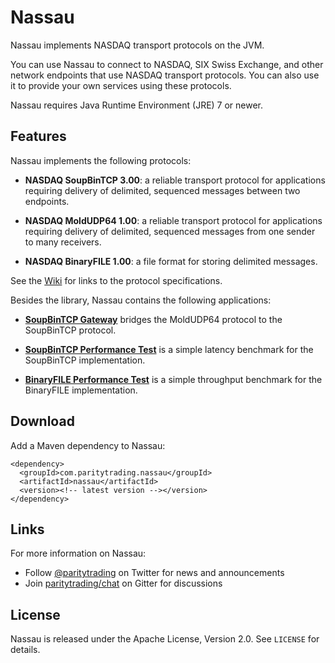 Nassau
======

Nassau implements NASDAQ transport protocols on the JVM.

You can use Nassau to connect to NASDAQ, SIX Swiss Exchange, and other network
endpoints that use NASDAQ transport protocols. You can also use it to provide
your own services using these protocols.

Nassau requires Java Runtime Environment (JRE) 7 or newer.


Features
--------

Nassau implements the following protocols:

  - **NASDAQ SoupBinTCP 3.00**: a reliable transport protocol for applications
    requiring delivery of delimited, sequenced messages between two endpoints.

  - **NASDAQ MoldUDP64 1.00**: a reliable transport protocol for applications
    requiring delivery of delimited, sequenced messages from one sender to
    many receivers.

  - **NASDAQ BinaryFILE 1.00**: a file format for storing delimited messages.

See the [Wiki][] for links to the protocol specifications.

  [Wiki]: https://github.com/paritytrading/nassau/wiki/

Besides the library, Nassau contains the following applications:

  - [**SoupBinTCP Gateway**](nassau-soupbintcp-gateway) bridges the MoldUDP64
    protocol to the SoupBinTCP protocol.

  - [**SoupBinTCP Performance Test**](nassau-soupbintcp-perf-test) is a simple
    latency benchmark for the SoupBinTCP implementation.

  - [**BinaryFILE Performance Test**](nassau-binaryfile-perf-test) is a simple
    throughput benchmark for the BinaryFILE implementation.


Download
--------

Add a Maven dependency to Nassau:

    <dependency>
      <groupId>com.paritytrading.nassau</groupId>
      <artifactId>nassau</artifactId>
      <version><!-- latest version --></version>
    </dependency>


Links
-----

For more information on Nassau:

  - Follow [@paritytrading](https://twitter.com/paritytrading) on Twitter for
    news and announcements
  - Join [paritytrading/chat](https://gitter.im/paritytrading/chat) on Gitter
    for discussions


License
-------

Nassau is released under the Apache License, Version 2.0. See `LICENSE` for
details.
